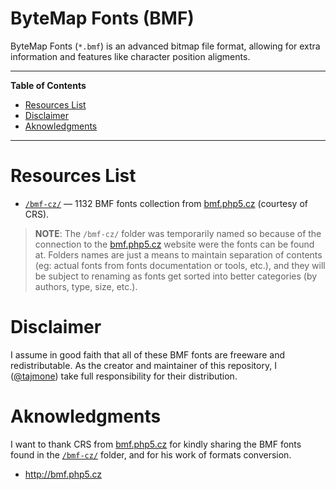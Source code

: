 ByteMap Fonts (BMF)
===================

ByteMap Fonts (`*.bmf`) is an advanced bitmap file format, allowing for extra information and features like character position aligments.

------------------------------------------------------------------------

**Table of Contents**

<!-- #toc -->
-   [Resources List](#resources-list)
-   [Disclaimer](#disclaimer)
-   [Aknowledgments](#aknowledgments)

<!-- /toc -->

------------------------------------------------------------------------

Resources List
==============

-   [`/bmf-cz/`](./bmf-cz) — 1132 BMF fonts collection from [bmf.php5.cz](http://bmf.php5.cz/) (courtesy of CRS).

> **NOTE**: The `/bmf-cz/` folder was temporarily named so because of the connection to the [bmf.php5.cz](http://bmf.php5.cz/) website were the fonts can be found at. Folders names are just a means to maintain separation of contents (eg: actual fonts from fonts documentation or tools, etc.), and they will be subject to renaming as fonts get sorted into better categories (by authors, type, size, etc.).

Disclaimer
==========

I assume in good faith that all of these BMF fonts are freeware and redistributable. As the creator and maintainer of this repository, I ([@tajmone](https://github.com/tajmone)) take full responsibility for their distribution.

Aknowledgments
==============

I want to thank CRS from [bmf.php5.cz](http://bmf.php5.cz) for kindly sharing the BMF fonts found in the [`/bmf-cz/`](./bmf-cz) folder, and for his work of formats conversion.

-   <http://bmf.php5.cz>

